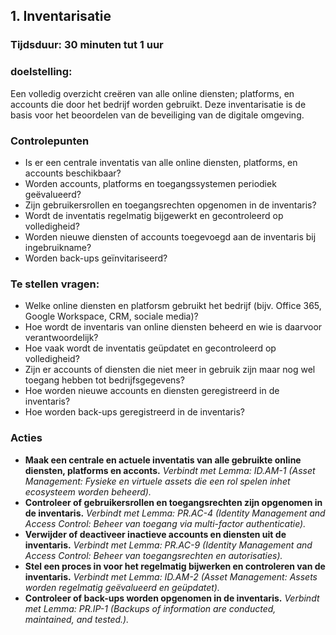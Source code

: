 ## 1. Inventarisatie
### Tijdsduur: 30 minuten tut 1 uur
### doelstelling:

Een volledig overzicht creëren van alle online diensten; platforms, en accounts die door het bedrijf worden gebruikt. Deze inventarisatie is de basis voor het beoordelen van de beveiliging van de digitale omgeving.

### Controlepunten

- Is er een centrale inventatis van alle online diensten, platforms, en accounts beschikbaar?
- Worden accounts, platforms en toegangssystemen periodiek geëvalueerd?
- Zijn gebruikersrollen en toegangsrechten opgenomen in de inventaris?
- Wordt de inventatis regelmatig bijgewerkt en gecontroleerd op volledigheid?
- Worden nieuwe diensten of accounts toegevoegd aan de inventaris bij ingebruikname?
- Worden back-ups geïnvitariseerd?

### Te stellen vragen:

- Welke online diensten en platforsm gebruikt het bedrijf (bijv. Office 365, Google Workspace, CRM, sociale media)?
- Hoe wordt de inventaris van online diensten beheerd en wie is daarvoor verantwoordelijk?
- Hoe vaak wordt de inventatis geüpdatet en gecontroleerd op volledigheid?
- Zijn er accounts of diensten die niet meer in gebruik zijn maar nog wel toegang hebben tot bedrijfsgegevens?
- Hoe worden nieuwe accounts en diensten geregistreerd in de inventaris?
- Hoe worden back-ups geregistreerd in de inventaris?

### Acties

- **Maak een centrale en actuele inventatis van alle gebruikte online diensten, platforms en acconts.**
  _Verbindt met Lemma: ID.AM-1 (Asset Management: Fysieke en virtuele assets die een rol spelen inhet ecosysteem worden beheerd)._
- **Controleer of gebruikersrollen en toegangsrechten zijn opgenomen in de inventaris.**
  _Verbindt met Lemma: PR.AC-4 (Identity Management and Access Control: Beheer van toegang via multi-factor authenticatie)._
- **Verwijder of deactiveer inactieve accounts en diensten uit de inventaris.**
  _Verbindt met Lemma: PR.AC-9 (Identity Management and Access Control: Beheer van toegangsrechten en autorisaties)._
- **Stel een proces in voor het regelmatig bijwerken en controleren van de inventaris.**
  _Verbindt met Lemma: ID.AM-2 (Asset Management: Assets worden regelmatig geëvalueerd en geüpdatet)._
- **Controleer of back-ups worden opgenomen in de inventaris.**
  _Verbindt met Lemma: PR.IP-1 (Backups of information are conducted, maintained, and tested.)._